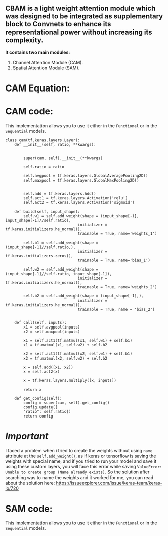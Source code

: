 ## **CBAM** is a light weight attention module which was designed to be integrated as supplementary block to Convnets to enhance its representational power without increasing its complexity.

**It contains two main modules:**

1. Channel Attention Module (CAM).
2. Spatial Attention Module (SAM).

# CAM Equation:

# CAM code:
This implementation allows you to use it either in the `Functional` or in the `Sequential` models.
```
class cam(tf.keras.layers.Layer):
    def __init__(self, ratio, **kwargs):


        super(cam, self).__init__(**kwargs)

        self.ratio = ratio

        self.avgpool = tf.keras.layers.GlobalAveragePooling2D()
        self.maxpool = tf.keras.layers.GlobalMaxPooling2D()

        
        self.add = tf.keras.layers.Add()
        self.act1 = tf.keras.layers.Activation('relu')
        self.act2 = tf.keras.layers.Activation('sigmoid')

    def build(self, input_shape):
        self.w1 = self.add_weight(shape = (input_shape[-1], input_shape[-1]//self.ratio), 
                                initializer = tf.keras.initializers.he_normal(),  
                                trainable = True, name='weights_1')  

        self.b1 = self.add_weight(shape = (input_shape[-1]//self.ratio,), 
                                initializer = tf.keras.initializers.zeros(),
                                trainable = True, name='bias_1')

        self.w2 = self.add_weight(shape = (input_shape[-1]//self.ratio, input_shape[-1]), 
                                initializer = tf.keras.initializers.he_normal(),  
                                trainable = True, name='weights_2')  

        self.b2 = self.add_weight(shape = (input_shape[-1],), 
                                initializer = tf.keras.initializers.he_normal(),
                                trainable = True, name = 'bias_2')  
      

    def call(self, inputs):
        x1 = self.avgpool(inputs)    
        x2 = self.maxpool(inputs)

        x1 = self.act1(tf.matmul(x1, self.w1) + self.b1)
        x1 = tf.matmul(x1, self.w2) + self.b2

        x2 = self.act1(tf.matmul(x2, self.w1) + self.b1)
        x2 = tf.matmul(x2, self.w2) + self.b2

        x = self.add([x1, x2])
        x = self.act2(x)

        x = tf.keras.layers.multiply([x, inputs])

        return x

    def get_config(self):
        config = super(cam, self).get_config()
        config.update({
        "ratio": self.ratio})
        return config              
```

# *Important*
 I faced a problem when i tried to create the weights without using `name` attribute at the `self.add_weight()`, as if keras or tensorflow is saving the weights with special name, and if you tried to run your model and save it using these custom layers, you will face this error while saving `ValueError: Unable to create group (Name already exists)`. So the solution after searching was to name the weights and it worked for me, you can read about the solution here: https://issueexplorer.com/issue/keras-team/keras-io/720
 
 
 # SAM code:
This implementation allows you to use it either in the `Functional` or in the `Sequential` models.

```

```
 
 
 




